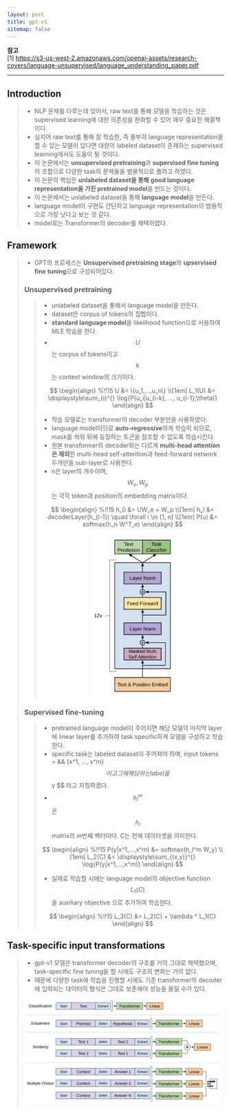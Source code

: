 ```yaml
---
layout: post
title: gpt-v1
sitemap: false
---
```


**참고**  
[1] <https://s3-us-west-2.amazonaws.com/openai-assets/research-covers/language-unsupervised/language_understanding_paper.pdf>  
* * *  

## Introduction
> * NLP 문제를 다루는데 있어서, raw text를 통해 모델을 학습하는 것은 supervised learning에 대한 의존성을 완화할 수 있어 매우 중요한 해결책이다.
> * 심지어 raw text를 통해 잘 학습한, 즉 풍부히 language representation을 할 수 있는 모델이 있다면 대량의 labeled dataset이 존재하는 supervised learning에서도 도움이 될 것이다.
> * 이 논문에서는 **unsupervised pretraining**과 **supervised fine tuning**의 조합으로 다양한 task의 문제들을 범용적으로 풀려고 하였다.
> * 이 논문의 핵심은 **unlabeled dataset을 통해** **good language representation을 가진 pretrained model**을 만드는 것이다.
> * 이 논문에서는 unlabeled dataset을 통해 **language model**을 만든다.
> * language model이 구현도 간단하고 language representation이 범용적으로 가장 낫다고 보는 것 같다.
> * model로는 Transformer의 decoder를 채택하였다.

## Framework
> * GPT의 프로세스는 **Unsupervised pretraining stage**와 **upservised fine tuning**으로 구성되어있다.
> 
> ### Unsupervised pretraining
> > * unlabeled dataset을 통해서 language model을 만든다.
> > * dataset은 corpus of tokens의 집합이다.
> > * **standard language model**을 likelihood function으로 사용하여 MLE 학습을 한다.
> > * $$ U $$ 는 corpus of tokens이고 $$ k $$는 context window의 크기이다.
> > 
> > $$
> > \begin{align} %!!15
> >   U &= \{u_1,...,u_n\} \\[1em]
> >   L_1(U) &= \displaystyle\sum_{i}^{} \log{P(u_i|u_{i-k}, ..., u_{i-1};\theta)}
> > \end{align}
> > $$
> > 
> > * 학습 모델로는 transformer의 decoder 부분만을 사용하였다.
> > * language model이므로 **auto-regressive**하게 학습이 되므로, mask를 씌워 뒤에 등장하는 토큰을 참조할 수 없도록 학습시킨다.
> > * 원본 transformer의 decoder와는 다르게 **multi-head attention은 제외**한 multi-head self-attention과 feed-forward network 두개만을 sub-layer로 사용한다.
> > * n은 layer의 개수이며, $$ W_e, W_p$$ 는 각각 token과 position의 embedding matrix이다.
> > 
> > $$
> > \begin{align} %!!15
> >   h_0 &= UW_e + W_p \\[1em]
> >   h_l &= decoderLayer(h_{l-1}) \quad \forall i \in [1, n] \\[1em]
> >   P(u) &= softmax(h_n W^T_e)
> > \end{align}
> > $$
> > 
> > <p align="center"><img width="200" src="/assets/img/paper/gpt-1/1.png"></p>
> 
> ### Supervised fine-tuning
> > * pretrained language model이 주어지면 해당 모델의 마지막 layer에 linear layer를 추가하여 task specific하게 모델을 구성하고 학습한다.
> > * specific task는 labeled dataset이 주어져야 하며, input tokens = && \{x^1, ..., x^m\} $$ 이고 그에 해당하는 label을 $$ y $$ 라고 지칭하겠다.
> > * $$ h_l^m $$ 은 $$ h_l $$ matrix의 m번째 벡터이다. C는 전체 데이터셋을 의미한다.
> > 
> > $$
> > \begin{align} %!!15
> >   P(y|x^1,...,x^m) &= softmax(h_l^m W_y) \\[1em]
> >   L_2(C) &= \displaystyle\sum_{(x,y)}^{} \log{P(y|x^1,...,x^m)}
> > \end{align}
> > $$
> > 
> > * 실제로 학습할 시에는 language model의 objective function $$ L_1(C) $$ 을 auxiliary objective 으로 추가하여 학습한다.
> > 
> > $$
> > \begin{align} %!!15
> >   L_3(C) &= L_2(C) + \lambda * L_1(C)
> > \end{align}
> > $$

## Task-specific input transformations
> * gpt-v1 모델은 transformer decoder의 구조를 거의 그대로 채택했으며, task-specific fine tuning을 할 시에도 구조의 변화는 거의 없다.
> * 때문에 다양한 task에 학습을 진행할 시에도 기존 transformer의 decoder에 입력되는 데이터의 형식은 그대로 보존해야 성능을 올릴 수가 있다.
> <p align="center"><img width="650" src="/assets/img/paper/gpt-1/2.png"></p>